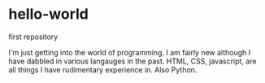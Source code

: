 # hello-world
first repository

I'm just getting into the world of programming. I am fairly new although I have dabbled in various langauges in the past. HTML, CSS, javascript, are all things I have rudimentary experience in. Also Python.

